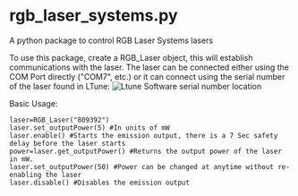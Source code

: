 # rgb_laser_systems.py
A python package to control RGB Laser Systems lasers

To use this package, create a RGB_Laser object, this will establish communications with the laser. The laser can be connected either using the COM Port directly ("COM7", etc.) or it can connect using the serial number of the laser found in LTune: 
![Ltune Software serial number location](rgb_laser_systems/Ltune.png)

Basic Usage: 

```
laser=RGB_Laser("809392")
laser.set_outputPower(5) #In units of mW
laser.enable() #Starts the emission output, there is a 7 Sec safety delay before the laser starts
power=laser.get_outputPower() #Returns the output power of the laser in mW.
laser.set_outputPower(50) #Power can be changed at anytime without re-enabling the laser
laser.disable() #Disables the emission output
```
